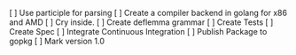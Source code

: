 [ ] Use participle for parsing
[ ] Create a compiler backend in golang for x86 and AMD
[ ] Cry inside.
[ ] Create deflemma grammar
[ ] Create Tests
[ ] Create Spec
[ ] Integrate Continuous Integration
[ ] Publish Package to gopkg
[ ] Mark version 1.0 